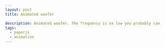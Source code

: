 ```yaml
---
layout: post
title: Animated woofer

description: Animated woofer. The frequency is so low you probably can't even hear it.
tags:
  - paperjs
  - animation
---
```


<script type="text/paperscript" canvas="canvas-0011">
  var wooferSize = view.size.height * 0.4;

  var outerRing = new Path.Circle({
    center: view.center,
    radius: wooferSize *= 1.1,
    fillColor: '#111111'
  });

  var cone = new Path.Circle({
    center: view.center,
    radius: wooferSize * 0.97
  });

  cone.fillColor = {
      gradient: {
          stops: [['#1d1d1d', 0.3 ], ['#444444', 1]],
          radial: true
      },
      origin: cone.bounds.topCenter + [0, 30],
      destination: cone.bounds.rightCenter
  };

  var centerRing = new Path.Circle({
    center: view.center,
    radius: wooferSize / 3
  });

  centerRing.fillColor = {
      gradient: {
          stops: [['#444444', 0.3 ], ['#111111', 1]],
          radial: true
      },
      origin: centerRing.bounds.topCenter + [0, 30],
      destination: centerRing.bounds.rightCenter
  };

  var center = new Path.Circle({
    center: view.center,
    radius: wooferSize / 3.2
  });

  center.fillColor = {
      gradient: {
          stops: [['#aaaaaa', 0.1], ['#3f3f3f', 0.5], ['#222222', 1]],
          radial: true
      },
      origin: center.bounds.topCenter + [0, wooferSize * 0.1],
      destination: center.bounds.rightCenter
  };

  // Build the woofer group
  var woofer = new Group(cone, centerRing, center);
  var wooferBounds = woofer.bounds;
  var frameCount = 0;

  function onFrame(event) {
    // 60 fps, so hit a bass note every 2/3 of a
    // second or 90 bpm
    if (frameCount++ == 40) {
      woofer.scale(1.04);
      frameCount = 0;
    }
    else if (event.count % 2) {
      woofer.fitBounds(wooferBounds);
    }
    else {
      woofer.scale(1.02, woofer.center);
    }
  }
</script>

<canvas id="canvas-0011" height="250"></canvas>
